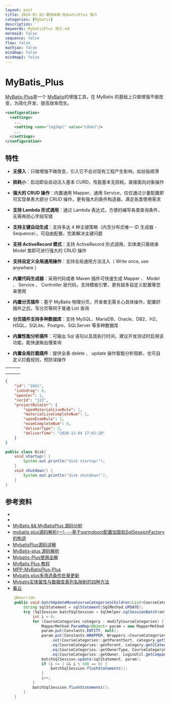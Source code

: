 ```yaml
---
layout: post
title: 2024-01-02-第000章-MybatisPlus 简介
categories: [Mybatis]
description: 
keywords: MybatisPlus 简介.md
mermaid: false
sequence: false
flow: false
mathjax: false
mindmap: false
mindmap2: false
---
```

# MyBatis_Plus

[MyBatis-Plus](https://github.com/baomidou/mybatis-plus)是一个 [MyBatis](http://www.mybatis.org/mybatis-3/)的增强工具，在 MyBatis 的基础上只做增强不做改变，为简化开发、提高效率而生。

```xml
<configuration>
  <settings>
    ...
    <setting name="logImpl" value="LOG4J"/>
    ...
  </settings>
</configuration>
```



## 特性

- **无侵入**：只做增强不做改变，引入它不会对现有工程产生影响，如丝般顺滑

- **损耗小**：启动即会自动注入基本 CURD，性能基本无损耗，直接面向对象操作

- **强大的 CRUD 操作**：内置通用 Mapper、通用 Service，仅仅通过少量配置即可实现单表大部分 CRUD 操作，更有强大的条件构造器，满足各类使用需求

- **支持 Lambda 形式调用**：通过 Lambda 表达式，方便的编写各类查询条件，无需再担心字段写错

- **支持主键自动生成**：支持多达 4 种主键策略（内含分布式唯一 ID 生成器 - Sequence），可自由配置，完美解决主键问题

- **支持 ActiveRecord 模式**：支持 ActiveRecord 形式调用，实体类只需继承 Model 类即可进行强大的 CRUD 操作

- **支持自定义全局通用操作**：支持全局通用方法注入（ Write once, use anywhere ）

- **内置代码生成器**：采用代码或者 Maven 插件可快速生成 Mapper 、 Model 、 Service 、 Controller 层代码，支持模板引擎，更有超多自定义配置等您来使用

- **内置分页插件**：基于 MyBatis 物理分页，开发者无需关心具体操作，配置好插件之后，写分页等同于普通 List 查询

- **分页插件支持多种数据库**：支持 MySQL、MariaDB、Oracle、DB2、H2、HSQL、SQLite、Postgre、SQLServer 等多种数据库

- **内置性能分析插件**：可输出 Sql 语句以及其执行时间，建议开发测试时启用该功能，能快速揪出慢查询

- **内置全局拦截插件**：提供全表 delete 、 update 操作智能分析阻断，也可自定义拦截规则，预防误操作



|      |      |      |
| ---- | ---- | ---- |
|      |      |      |
|      |      |      |
|      |      |      |



```json
{
    "id": "1041",
    "isUndrag": 0,
    "openCer": 1,
    "cerId": "123",
    "projectRuleCer": {
        "openMaterialLiveRule": 1,
        "materialLiveCompleteNum": 1,
        "openExamRule": 1,
        "examCompleteNum": 0,
        "deliverType": 2,
        "deliverTime": "2020-12-04 17:02:28"
    }
}
```



```java
public class Disk{
    void startup() {
        System.out.println("disk startup!");
    }
    void shutdown() {
        System.out.println("disk shutdown!");
    }
}
```

## 参考资料
- []()
- []()
- [MyBatis && MyBatisPlus 源码分析](http://chenzz.me/15159417270086.html#toc_30)
- [mybatis plus源码解析(一) ---基于springboot配置加载和SqlSessionFactory的构造](https://juejin.cn/post/6844903601740087304)
- [MybatisPlus源码详解](https://juejin.cn/post/6844904142658338829)
- [MyBatis-plus 源码解析](https://blog.csdn.net/weixin_45505313/article/details/104855453)
- [Mybatis-Plus使用全解](https://www.cnblogs.com/jpfss/p/11375500.html)
- [MyBatis Plus 教程](https://www.hxstrive.com/subject/mybatis_plus.htm?id=301)
- [MPP-MyBatisPlus-Plus](https://github.com/jeffreyning/mybatisplus-plus)
- [Mybatis plus多筛选条件批量更新](https://blog.csdn.net/tcctcszhanghao/article/details/107604799)
- [Mybatis实体属性与数据库表列名映射的四种方法](https://www.kancloud.cn/tuna_dai_/day01/488641)
- [看云](https://www.kancloud.cn/explore)


```java
    @Override
    public void batchUpdateMoveCourseCategoriesChildren(List<CourseCategories> modifyCourseCategories) {
        String sqlStatement = sqlStatement(SqlMethod.UPDATE);
        try (SqlSession batchSqlSession = SqlHelper.sqlSessionBatch(entityClass)) {
            int i = 0;
            for (CourseCategories category : modifyCourseCategories) {
                MapperMethod.ParamMap<Object> param = new MapperMethod.ParamMap<>();
                param.put(Constants.ENTITY, null);
                param.put(Constants.WRAPPER, Wrappers.<CourseCategories>lambdaUpdate()
                    .set(CourseCategories::getParentSort, category.getSort())
                    .eq(CourseCategories::getParent, category.getCCategoryId())
                    .eq(CourseCategories::getOwnerType, CourseCategoryConstant.OWNER_TYPE_COMPANY)
                    .eq(CourseCategories::getOwner, LoginUtil.getCompanyId()));
                batchSqlSession.update(sqlStatement, param);
                if (i >= 1 && i % 500 == 0) {
                    batchSqlSession.flushStatements();
                }
                i++;
            }
            batchSqlSession.flushStatements();
        }
    }
```